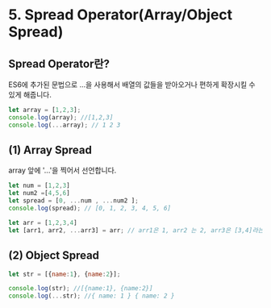 # 5. Spread Operator(Array/Object Spread)
## Spread Operator란?
ES6에 추가된 문법으로 ...을 사용해서 배열의 값들을 받아오거나 편하게 확장시킬 수 있게 해줍니다. 
```javascript
let array = [1,2,3];
console.log(array); //[1,2,3]
console.log(...array); // 1 2 3
```
## (1) Array Spread
array 앞에 '...'을 찍어서 선언합니다.
```javascript
let num = [1,2,3]
let num2 =[4,5,6]
let spread = [0, ...num , ...num2 ];
console.log(spread); // [0, 1, 2, 3, 4, 5, 6]
```
```javascript
let arr = [1,2,3,4]
let [arr1, arr2, ...arr3] = arr; // arr1은 1, arr2 는 2, arr3은 [3,4]라는 값을 가지게 됩니다.
```
## (2) Object Spread
```javascript
let str = [{name:1}, {name:2}];

console.log(str); //[{name:1}, {name:2}]
console.log(...str); //{ name: 1 } { name: 2 }
```
